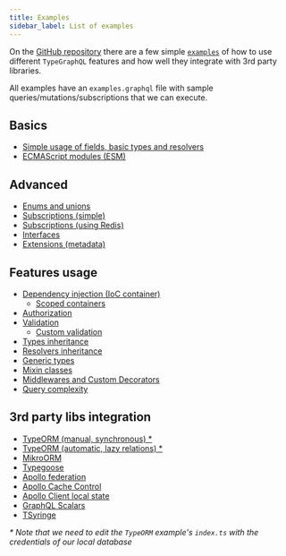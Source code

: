 ```yaml
---
title: Examples
sidebar_label: List of examples
---
```


On the [GitHub repository](https://github.com/MichalLytek/type-graphql) there are a few simple [`examples`](https://github.com/MichalLytek/type-graphql/tree/master/examples) of how to use different `TypeGraphQL` features and how well they integrate with 3rd party libraries.

All examples have an `examples.graphql` file with sample queries/mutations/subscriptions that we can execute.

## Basics

- [Simple usage of fields, basic types and resolvers](https://github.com/MichalLytek/type-graphql/tree/master/examples/simple-usage)
- [ECMAScript modules (ESM)](https://github.com/MichalLytek/type-graphql/tree/master/examples/esm)

## Advanced

- [Enums and unions](https://github.com/MichalLytek/type-graphql/tree/master/examples/enums-and-unions)
- [Subscriptions (simple)](https://github.com/MichalLytek/type-graphql/tree/master/examples/simple-subscriptions)
- [Subscriptions (using Redis)](https://github.com/MichalLytek/type-graphql/tree/master/examples/redis-subscriptions)
- [Interfaces](https://github.com/MichalLytek/type-graphql/tree/master/examples/interfaces-inheritance)
- [Extensions (metadata)](https://github.com/MichalLytek/type-graphql/tree/master/examples/extensions)

## Features usage

- [Dependency injection (IoC container)](https://github.com/MichalLytek/type-graphql/tree/master/examples/using-container)
  - [Scoped containers](https://github.com/MichalLytek/type-graphql/tree/master/examples/using-scoped-container)
- [Authorization](https://github.com/MichalLytek/type-graphql/tree/master/examples/authorization)
- [Validation](https://github.com/MichalLytek/type-graphql/tree/master/examples/automatic-validation)
  - [Custom validation](https://github.com/MichalLytek/type-graphql/tree/master/examples/custom-validation)
- [Types inheritance](https://github.com/MichalLytek/type-graphql/tree/master/examples/interfaces-inheritance)
- [Resolvers inheritance](https://github.com/MichalLytek/type-graphql/tree/master/examples/resolvers-inheritance)
- [Generic types](https://github.com/MichalLytek/type-graphql/tree/master/examples/generic-types)
- [Mixin classes](https://github.com/MichalLytek/type-graphql/tree/master/examples/mixin-classes)
- [Middlewares and Custom Decorators](https://github.com/MichalLytek/type-graphql/tree/master/examples/middlewares-custom-decorators)
- [Query complexity](https://github.com/MichalLytek/type-graphql/tree/master/examples/query-complexity)

## 3rd party libs integration

- [TypeORM (manual, synchronous) \*](https://github.com/MichalLytek/type-graphql/tree/master/examples/typeorm-basic-usage)
- [TypeORM (automatic, lazy relations) \*](https://github.com/MichalLytek/type-graphql/tree/master/examples/typeorm-lazy-relations)
- [MikroORM](https://github.com/MichalLytek/type-graphql/tree/master/examples/mikro-orm)
- [Typegoose](https://github.com/MichalLytek/type-graphql/tree/master/examples/typegoose)
- [Apollo federation](https://github.com/MichalLytek/type-graphql/tree/master/examples/apollo-federation)
- [Apollo Cache Control](https://github.com/MichalLytek/type-graphql/tree/master/examples/apollo-cache)
- [Apollo Client local state](https://github.com/MichalLytek/type-graphql/tree/master/examples/apollo-client)
- [GraphQL Scalars](https://github.com/MichalLytek/type-graphql/tree/master/examples/graphql-scalars)
- [TSyringe](https://github.com/MichalLytek/type-graphql/tree/master/examples/tsyringe)

_\* Note that we need to edit the `TypeORM` example's `index.ts` with the credentials of our local database_
